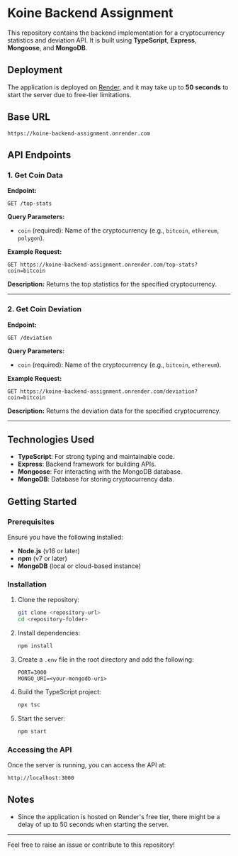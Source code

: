# Koine Backend Assignment

This repository contains the backend implementation for a cryptocurrency statistics and deviation API. It is built using **TypeScript**, **Express**, **Mongoose**, and **MongoDB**.

## Deployment

The application is deployed on [Render](https://render.com/), and it may take up to **50 seconds** to start the server due to free-tier limitations.

## Base URL

```
https://koine-backend-assignment.onrender.com
```

## API Endpoints

### 1. Get Coin Data

**Endpoint:**

```
GET /top-stats
```

**Query Parameters:**

- `coin` (required): Name of the cryptocurrency (e.g., `bitcoin`, `ethereum`, `polygon`).

**Example Request:**

```
GET https://koine-backend-assignment.onrender.com/top-stats?coin=bitcoin
```

**Description:**
Returns the top statistics for the specified cryptocurrency.

---

### 2. Get Coin Deviation

**Endpoint:**

```
GET /deviation
```

**Query Parameters:**

- `coin` (required): Name of the cryptocurrency (e.g., `bitcoin`, `ethereum`).

**Example Request:**

```
GET https://koine-backend-assignment.onrender.com/deviation?coin=bitcoin
```

**Description:**
Returns the deviation data for the specified cryptocurrency.

---

## Technologies Used

- **TypeScript**: For strong typing and maintainable code.
- **Express**: Backend framework for building APIs.
- **Mongoose**: For interacting with the MongoDB database.
- **MongoDB**: Database for storing cryptocurrency data.

## Getting Started

### Prerequisites

Ensure you have the following installed:

- **Node.js** (v16 or later)
- **npm** (v7 or later)
- **MongoDB** (local or cloud-based instance)

### Installation

1. Clone the repository:

   ```bash
   git clone <repository-url>
   cd <repository-folder>
   ```

2. Install dependencies:

   ```bash
   npm install
   ```

3. Create a `.env` file in the root directory and add the following:

   ```env
   PORT=3000
   MONGO_URI=<your-mongodb-uri>
   ```

4. Build the TypeScript project:

   ```bash
   npx tsc
   ```

5. Start the server:
   ```bash
   npm start
   ```

### Accessing the API

Once the server is running, you can access the API at:

```
http://localhost:3000
```

## Notes

- Since the application is hosted on Render's free tier, there might be a delay of up to 50 seconds when starting the server.

---

Feel free to raise an issue or contribute to this repository!
